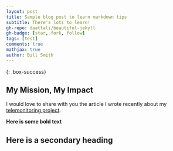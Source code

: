 ```yaml
---
layout: post
title: Sample blog post to learn markdown tips
subtitle: There's lots to learn!
gh-repo: daattali/beautiful-jekyll
gh-badge: [star, fork, follow]
tags: [test]
comments: true
mathjax: true
author: Bill Smith
---
```


{: .box-success}
## My Mission, My Impact

I would love to share with you the article I wrote recently about my [telemonitoring project](https://www.fullsdenginyeria.cat/cap-la-telemedicina-davantguarda-monitoritzacio-continua-domicili-pacients-cronics-complexos-i).

**Here is some bold text**

## Here is a secondary heading
